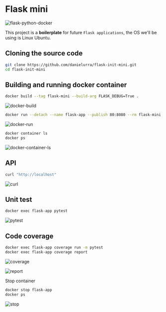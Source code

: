 # Flask mini
![flask-python-docker](https://github.com/danielurra/flask-init-mini/assets/51704179/7455583b-a4eb-43f3-ae34-98e2ec984dce)

This project is a **boilerplate** for future `Flask applications`, the OS we'll be using is Linux Ubuntu.

## Cloning the source code
```bash
git clone https://github.com/danielurra/flask-init-mini.git
cd flask-init-mini
```
## Building and running docker container
```bash
docker build --tag flask-mini --build-arg FLASK_DEBUG=True .
```
![docker-build](https://user-images.githubusercontent.com/51704179/236870791-77265dc9-0471-4fba-9668-66b015cdae0b.png)
```bash
docker run --detach --name flask-app --publish 80:8080 --rm flask-mini
```
![docker-run](https://user-images.githubusercontent.com/51704179/236872077-884b0925-989f-4ff6-9ece-551297cba46d.png)
```bash
docker container ls
docker ps
```
![docker-container-ls](https://user-images.githubusercontent.com/51704179/236872042-a01d2d16-c49f-47dc-977f-206a65f1da29.png)
## API

```bash
curl "http://localhost"
```
![curl](https://user-images.githubusercontent.com/51704179/236872616-806e6b67-a2d2-404a-b659-5e9666b07b47.png)

## Unit test

```bash
docker exec flask-app pytest
```
![pytest](https://user-images.githubusercontent.com/51704179/236872958-c0233897-961a-4e02-84a8-0e6d2060b44f.png)

## Code coverage
```bash
docker exec flask-app coverage run -m pytest
docker exec flask-app coverage report
```
![coverage](https://user-images.githubusercontent.com/51704179/236873575-7dd5e38f-cd6e-49fe-898d-88f9504e81d8.png)

![report](https://user-images.githubusercontent.com/51704179/236873734-888b8372-6608-4f25-ad48-5ecd2179d591.png)

Stop container

```bash
docker stop flask-app
docker ps
```
![stop](https://user-images.githubusercontent.com/51704179/236874118-5317d034-0106-4e5a-9779-b82d50973442.png)

